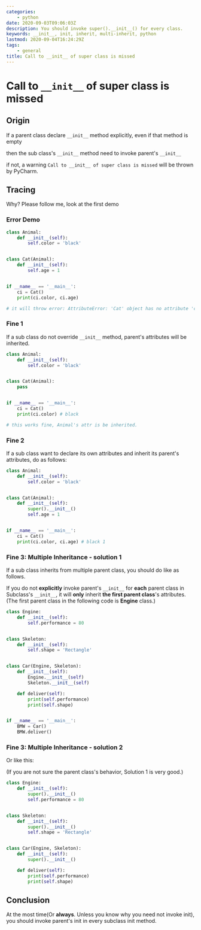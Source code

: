```yaml
---
categories:
    - python
date: 2020-09-03T09:06:03Z
description: You should invoke super().__init__() for every class.
keywords: __init__, init, inherit, multi-inherit, python
lastmod: 2020-09-04T16:24:29Z
tags:
    - general
title: Call to __init__ of super class is missed
---
```




# Call to `__init__` of super class is missed

## Origin

If a parent class declare `__init__` method explicitly, even if that method is empty

then the sub class's `__init__` method need to invoke parent's `__init__`

if not, a warning `Call to __init__ of super class is missed` will be thrown by PyCharm.

## Tracing

Why? Please follow me, look at the first demo

### Error Demo

```python
class Animal:
    def __init__(self):
        self.color = 'black'


class Cat(Animal):
    def __init__(self):
        self.age = 1


if __name__ == '__main__':
    ci = Cat()
    print(ci.color, ci.age)

# it will throw error: AttributeError: 'Cat' object has no attribute 'color'
```

### Fine 1

If a sub class do not override `__init__` method, parent's attributes will be inherited.

```python
class Animal:
    def __init__(self):
        self.color = 'black'


class Cat(Animal):
    pass


if __name__ == '__main__':
    ci = Cat()
    print(ci.color) # black

# this works fine, Animal's attr is be inherited.
```

### Fine 2

If a sub class want to declare its own attributes and inherit its parent's attributes, do as follows:

```python
class Animal:
    def __init__(self):
        self.color = 'black'


class Cat(Animal):
    def __init__(self):
        super().__init__()
        self.age = 1


if __name__ == '__main__':
    ci = Cat()
    print(ci.color, ci.age) # black 1
```

### Fine 3: Multiple Inheritance - solution 1

If a sub class inherits from multiple parent class, you should do like as follows.

If you do not **explicitly** invoke parent's `__init__` for **each** parent class in Subclass's `__init__`, it will **only** inherit **the first
parent class**'s attributes.(The first parent class in the following code is **Engine** class.)

```python
class Engine:
    def __init__(self):
        self.performance = 80


class Skeleton:
    def __init__(self):
        self.shape = 'Rectangle'


class Car(Engine, Skeleton):
    def __init__(self):
        Engine.__init__(self)
        Skeleton.__init__(self)

    def deliver(self):
        print(self.performance)
        print(self.shape)


if __name__ == '__main__':
    BMW = Car()
    BMW.deliver()

```

### Fine 3: Multiple Inheritance - solution 2

Or like this:

(If you are not sure the parent class's behavior, Solution 1 is very good.)

```python
class Engine:
    def __init__(self):
        super().__init__()
        self.performance = 80


class Skeleton:
    def __init__(self):
        super().__init__()
        self.shape = 'Rectangle'


class Car(Engine, Skeleton):
    def __init__(self):
        super().__init__()

    def deliver(self):
        print(self.performance)
        print(self.shape)
```

## Conclusion

At the most time(Or **always**. Unless you know why you need not invoke init), you should invoke parent's init in every subclass init method.
